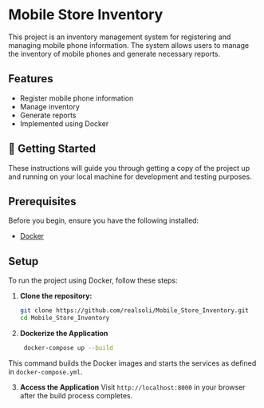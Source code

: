 # Mobile Store Inventory

This project is an inventory management system for registering and managing mobile phone information. The system allows users to manage the inventory of mobile phones and generate necessary reports.

## Features

- Register mobile phone information
- Manage inventory
- Generate reports
- Implemented using Docker

## 🚀 Getting Started

These instructions will guide you through getting a copy of the project up and running on your local machine for development and testing purposes.

## Prerequisites

Before you begin, ensure you have the following installed:

- [Docker](https://www.docker.com/get-started)

## Setup

To run the project using Docker, follow these steps:

1. **Clone the repository:**

   ```bash
   git clone https://github.com/realsoli/Mobile_Store_Inventory.git
   cd Mobile_Store_Inventory
   ```
 2. **Dockerize the Application**
     ```bash
      docker-compose up --build
      ```
   This command builds the Docker images and starts the services as defined in `docker-compose.yml`.

3. **Access the Application**
   Visit `http://localhost:8000` in your browser after the build process completes.
